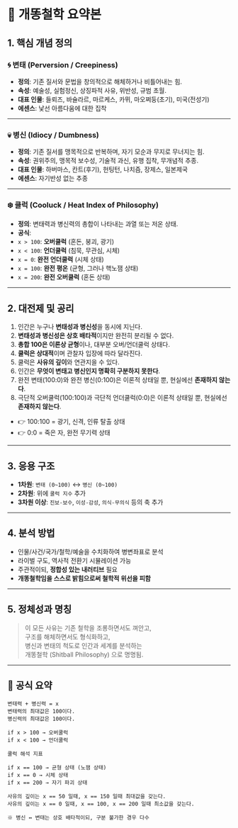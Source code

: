 # 🧠 개똥철학 요약본

## 1. 핵심 개념 정의

### 🌀 변태 (Perversion / Creepiness)
- **정의**: 기존 질서와 문법을 창의적으로 해체하거나 비틀어내는 힘.
- **속성**: 예술성, 실험정신, 상징파적 사유, 위반성, 규범 초월.
- **대표 인물**: 들뢰즈, 바슐라르, 마르케스, 카뮈, 마오쩌둥(초기), 미국(전성기)
- **에센스**: 낯선 아름다움에 대한 집착

---

### 💀 병신 (Idiocy / Dumbness)
- **정의**: 기존 질서를 맹목적으로 반복하며, 자기 모순과 무지로 무너지는 힘.
- **속성**: 권위주의, 맹목적 보수성, 기술적 과신, 유행 집착, 무개념적 추종.
- **대표 인물**: 하버마스, 칸트(후기), 헌팅턴, 나치즘, 장제스, 일본제국
- **에센스**: 자기반성 없는 추종

---

### ❄️ 쿨럭 (Cooluck / Heat Index of Philosophy)
- **정의**: 변태력과 병신력의 총합이 나타내는 과열 또는 저온 상태.
- **공식**:  
- `x > 100`: **오버쿨럭** (혼돈, 붕괴, 광기)
- `x < 100`: **언더쿨럭** (침묵, 무관심, 시체)
- `x = 0`: **완전 언더쿨럭** (시체 상태)
- `x = 100`: **완전 평온** (균형, 그러나 핵노잼 상태)
- `x = 200`: **완전 오버쿨럭** (혼돈 상태)

---

## 2. 대전제 및 공리

1. 인간은 누구나 **변태성과 병신성**을 동시에 지닌다.
2. **변태성과 병신성은 상호 배타적**이지만 완전히 분리될 수 없다.
3. **총합 100은 이론상 균형**이나, 대부분 오버/언더쿨럭 상태다.
4. **쿨럭은 상대적**이며 관찰자 입장에 따라 달라진다.
5. 쿨럭은 **사유의 깊이**와 연관지을 수 있다.
6. 인간은 **무엇이 변태고 병신인지 명확히 구분하지 못한다**. 
7. 완전 변태(100:0)와 완전 병신(0:100)은 이론적 상태일 뿐, 현실에선 **존재하지 않는다**.
8. 극단적 오버쿨럭(100:100)과 극단적 언더쿨럭(0:0)은 이론적 상태일 뿐, 현실에선 **존재하지 않는다**.

- 👉 100:100 = 광기, 신격, 인류 탈출 상태
- 👉 0:0 = 죽은 자, 완전 무기력 상태

---

## 3. 응용 구조

- **1차원**: `변태 (0~100)` ↔ `병신 (0~100)`
- **2차원**: 위에 `쿨럭 지수` 추가
- **3차원 이상**: `진보-보수`, `이성-감성`, `의식-무의식` 등의 축 추가

---

## 4. 분석 방법

- 인물/사건/국가/철학/예술을 수치화하여 병변좌표로 분석
- 라이벌 구도, 역사적 전환기 시뮬레이션 가능
- 주관적이되, **정합성 있는 내러티브** 필요
- **개똥철학임을 스스로 밝힘으로써 철학적 위선을 피함**

---

## 5. 정체성과 명칭

> 이 모든 사유는 기존 철학을 조롱하면서도 껴안고,  
> 구조를 해체하면서도 형식화하고,  
> 병신과 변태의 척도로 인간과 세계를 분석하는  
> 개똥철학 (Shitball Philosophy) 으로 명명됨.

---

## 🧪 공식 요약

```text
변태력 + 병신력 = x
변태력의 최대값은 100이다.
병신력의 최대값은 100이다.

if x > 100 → 오버쿨럭
if x < 100 → 언더쿨럭

쿨럭 해석 지표

if x == 100 → 균형 상태 (노잼 상태)
if x == 0 → 시체 상태
if x == 200 → 자기 파괴 상태

사유의 깊이는 x == 50 일때, x == 150 일때 최대값을 갖는다.
사유의 깊이는 x == 0 일때, x == 100, x == 200 일때 최소값을 갖는다.

※ 병신 ↔ 변태는 상호 배타적이되, 구분 불가한 경우 다수
```
